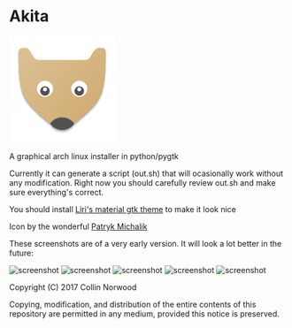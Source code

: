 # Akita 

![Icon](https://github.com/Collinthegeek/Akita/blob/master/icon.png) 

A graphical arch linux installer in python/pygtk

Currently it can generate a script (out.sh) that  will ocasionally work without any modification. Right now you should carefully review out.sh and make sure everything's correct.

You should install [Liri's material gtk theme](https://www.github.com/lirios/material-gtk-theme) to make it look nice

Icon by the wonderful [Patryk Michalik](https://plus.google.com/u/0/+PatrykMichalik2003)


These screenshots are of a very early version. It will look a lot better in the future:

![screenshot](http://collinnorwood.com/arch/welcome.png "Super early")
![screenshot](http://collinnorwood.com/arch/disks.png "Super early")
![screenshot](http://collinnorwood.com/arch/users.png "Super early")
![screenshot](http://collinnorwood.com/arch/zone.png "Super early")
![screenshot](http://collinnorwood.com/arch/finish.png "Super early")


Copyright (C) 2017 Collin Norwood

Copying, modification, and distribution of the entire contents of this repository are permitted in any medium, provided this notice is preserved.
